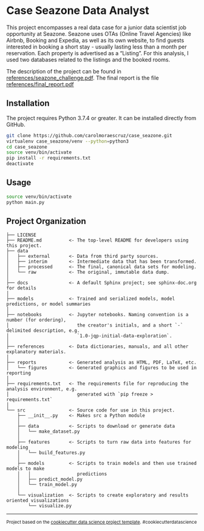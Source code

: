 # Case Seazone Data Analyst

This project encompasses a real data case for a junior data scientist job opportunity at Seazone. 
Seazone uses OTAs (Online Travel Agencies) like Airbnb, Booking and Expedia, as well as its own
website, to find guests interested in booking a short stay - usually lasting less than a month
per reservation. Each property is advertised as a “Listing”. For this analysis, I used two databases
related to the listings and the booked rooms.

The description of the project can be found in [references/seazone_challenge.pdf](https://github.com/carolmoraescruz/case_seazone/blob/3b29e43b79367196c2745b76e73c25d4c485761e/references/seazone_challenge.pdf). The final report is the file [references/final_report.pdf](https://github.com/carolmoraescruz/case_seazone/blob/3b29e43b79367196c2745b76e73c25d4c485761e/references/final_report.pdf)
## Installation

The project requires Python 3.7.4 or greater. It can be installed directly from GitHub. 

```bash
git clone https://github.com/carolmoraescruz/case_seazone.git
virtualenv case_seazone/venv --python=python3
cd case_seazone
source venv/bin/activate
pip install -r requirements.txt
deactivate
```

## Usage

```bash
source venv/bin/activate
python main.py
```


## Project Organization

    ├── LICENSE
    ├── README.md          <- The top-level README for developers using this project.
    ├── data
    │   ├── external       <- Data from third party sources.
    │   ├── interim        <- Intermediate data that has been transformed.
    │   ├── processed      <- The final, canonical data sets for modeling.
    │   └── raw            <- The original, immutable data dump.
    │
    ├── docs               <- A default Sphinx project; see sphinx-doc.org for details
    │
    ├── models             <- Trained and serialized models, model predictions, or model summaries
    │
    ├── notebooks          <- Jupyter notebooks. Naming convention is a number (for ordering),
    │                         the creator's initials, and a short `-` delimited description, e.g.
    │                         `1.0-jqp-initial-data-exploration`.
    │
    ├── references         <- Data dictionaries, manuals, and all other explanatory materials.
    │
    ├── reports            <- Generated analysis as HTML, PDF, LaTeX, etc.
    │   └── figures        <- Generated graphics and figures to be used in reporting
    │
    ├── requirements.txt   <- The requirements file for reproducing the analysis environment, e.g.
    │                         generated with `pip freeze > requirements.txt`
    │
    └── src                <- Source code for use in this project.
        ├── __init__.py    <- Makes src a Python module
        │
        ├── data           <- Scripts to download or generate data
        │   └── make_dataset.py
        │
        ├── features       <- Scripts to turn raw data into features for modeling
        │   └── build_features.py
        │
        ├── models         <- Scripts to train models and then use trained models to make
        │   │                 predictions
        │   ├── predict_model.py
        │   └── train_model.py
        │
        └── visualization  <- Scripts to create exploratory and results oriented visualizations
            └── visualize.py
    


--------

<p><small>Project based on the <a target="_blank" href="https://drivendata.github.io/cookiecutter-data-science/">cookiecutter data science project template</a>. #cookiecutterdatascience</small></p>
